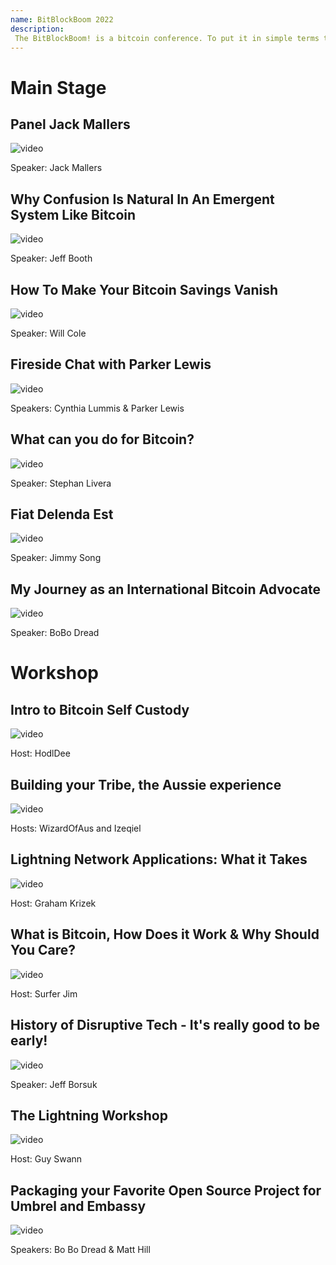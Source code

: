 ```yaml
--- 
name: BitBlockBoom 2022
description: 
 The BitBlockBoom! is a bitcoin conference. To put it in simple terms this conference is only for people who are interested in Bitcoin. Attendees range from people highly known and heavily involved in Bitcoin, to people who are just trying to learn what bitcoin is all about. You will not find anyone shilling shitcoins or NFTs. This is a True Bitcoin Conference. BitBlockBoom has created a wonderful atmosphere to meet and discuss bitcoin with the speakers and other bitcoiners. 
---
```


# Main Stage

## Panel Jack Mallers

![video](https://www.youtube.com/embed/MP_mGxkxr3E)

Speaker: Jack Mallers

## Why Confusion Is Natural In An Emergent System Like Bitcoin 

![video](https://www.youtube.com/embed/z7y4ZhJbRnE)

Speaker: Jeff Booth

## How To Make Your Bitcoin Savings Vanish

![video](https://www.youtube.com/embed/O3ukpaGXGsU)

Speaker: Will Cole

## Fireside Chat with Parker Lewis

![video](https://www.youtube.com/embed/N3a6b34Vu5M)

Speakers: Cynthia Lummis & Parker Lewis

## What can you do for Bitcoin?

![video](https://www.youtube.com/embed/d51AmrirnKg)

Speaker: Stephan Livera

## Fiat Delenda Est

![video](https://www.youtube.com/embed/HrPK9Kc8WWU)

Speaker: Jimmy Song

## My Journey as an International Bitcoin Advocate

![video](https://www.youtube.com/embed/NC4H01MzpL4)

Speaker: BoBo Dread


# Workshop

## Intro to Bitcoin Self Custody 

![video](https://www.youtube.com/embed/Hf74fd9HEuk)

Host: HodlDee

## Building your Tribe, the Aussie experience 

![video](https://www.youtube.com/embed/XmE0Ls-XHfs)

Hosts: WizardOfAus and Izeqiel

## Lightning Network Applications: What it Takes

![video](https://www.youtube.com/embed/JRQtvcgwb9w)

Host: Graham Krizek

## What is Bitcoin, How Does it Work & Why Should You Care?

![video](https://www.youtube.com/embed/z0h66BB368A)

Host: Surfer Jim

## History of Disruptive Tech - It's really good to be early!

![video](https://www.youtube.com/embed/TLZD-i97PBo)

Speaker: Jeff Borsuk

## The Lightning Workshop 

![video](https://www.youtube.com/embed/8S3gbJybpg4)

Host: Guy Swann

## Packaging your Favorite Open Source Project for Umbrel and Embassy

![video](https://www.youtube.com/embed/1Ix9Yoy-sJY)

Speakers: Bo Bo Dread & Matt Hill
